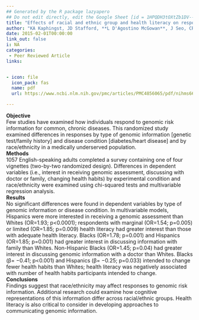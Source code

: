 ```yaml
---
## Generated by the R package lazyapero
## Do not edit directly, edit the Google Sheet [id = 1HPQDH3tOXtZb1DV--8wR9CKAzUz5aywWc2vM3OQ5SrU]
title: "Effects of racial and ethnic group and health literacy on responses to genomic risk information in a medically underserved population"
author: "KA Kaphingst, JD Stafford, **L D'Agostino McGowan**, J Seo, CR Lachance, MS Goodman"
date: 2015-02-01T00:00:00
link_out: false
i: NA
categories:
 - Peer Reviewed Article
links:


- icon: file
  icon_pack: fas
  name: pdf
  url: https://www.ncbi.nlm.nih.gov/pmc/articles/PMC4856065/pdf/nihms662728.pdf

---
```


**Objective**<br>Few studies have examined how individuals respond to genomic risk information for common, chronic diseases. This randomized study examined differences in responses by type of genomic information [genetic test/family history] and disease condition [diabetes/heart disease] and by race/ethnicity in a medically underserved population.<br>**Methods**<br>1057 English-speaking adults completed a survey containing one of four vignettes (two-by-two randomized design). Differences in dependent variables (i.e., interest in receiving genomic assessment, discussing with doctor or family, changing health habits) by experimental condition and race/ethnicity were examined using chi-squared tests and multivariable regression analysis. <br>**Results**<br>No significant differences were found in dependent variables by type of genomic information or disease condition. In multivariable models, Hispanics were more interested in receiving a genomic assessment than Whites (OR=1.93; p<0.0001); respondents with marginal (OR=1.54; p=0.005) or limited (OR=1.85; p=0.009) health literacy had greater interest than those with adequate health literacy. Blacks (OR=1.78; p=0.001) and Hispanics (OR=1.85; p=0.001) had greater interest in discussing information with family than Whites. Non-Hispanic Blacks (OR=1.45; p=0.04) had greater interest in discussing genomic information with a doctor than Whites. Blacks (β= −0.41; p<0.001) and Hispanics (β= −0.25; p=0.033) intended to change fewer health habits than Whites; health literacy was negatively associated with number of health habits participants intended to change.<br>**Conclusions**<br>Findings suggest that race/ethnicity may affect responses to genomic risk information. Additional research could examine how cognitive representations of this information differ across racial/ethnic groups. Health literacy is also critical to consider in developing approaches to communicating genomic information.

